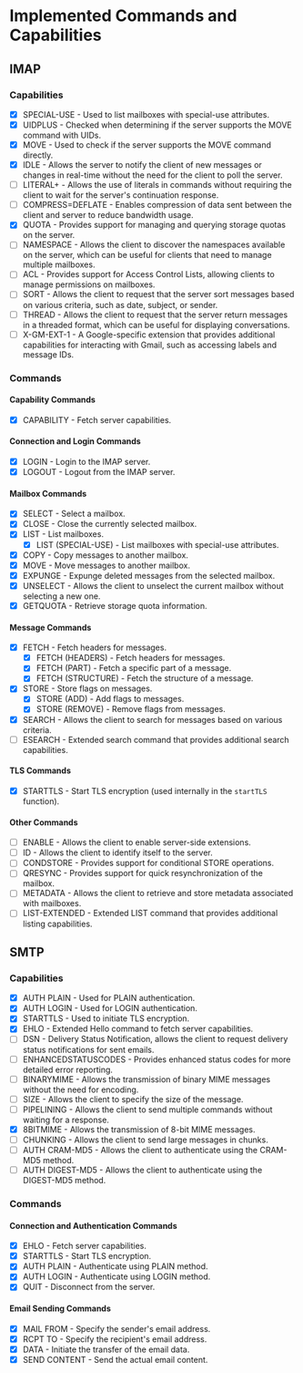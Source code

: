 # Implemented Commands and Capabilities

## IMAP

### Capabilities

- [x] SPECIAL-USE - Used to list mailboxes with special-use attributes.
- [x] UIDPLUS - Checked when determining if the server supports the MOVE command with UIDs.
- [x] MOVE - Used to check if the server supports the MOVE command directly.
- [x] IDLE - Allows the server to notify the client of new messages or changes in real-time without the need for the client to poll the server.
- [ ] LITERAL+ - Allows the use of literals in commands without requiring the client to wait for the server's continuation response.
- [ ] COMPRESS=DEFLATE - Enables compression of data sent between the client and server to reduce bandwidth usage.
- [x] QUOTA - Provides support for managing and querying storage quotas on the server.
- [ ] NAMESPACE - Allows the client to discover the namespaces available on the server, which can be useful for clients that need to manage multiple mailboxes.
- [ ] ACL - Provides support for Access Control Lists, allowing clients to manage permissions on mailboxes.
- [ ] SORT - Allows the client to request that the server sort messages based on various criteria, such as date, subject, or sender.
- [ ] THREAD - Allows the client to request that the server return messages in a threaded format, which can be useful for displaying conversations.
- [ ] X-GM-EXT-1 - A Google-specific extension that provides additional capabilities for interacting with Gmail, such as accessing labels and message IDs.

### Commands

#### Capability Commands

- [x] CAPABILITY - Fetch server capabilities.

#### Connection and Login Commands

- [x] LOGIN - Login to the IMAP server.
- [x] LOGOUT - Logout from the IMAP server.

#### Mailbox Commands

- [x] SELECT - Select a mailbox.
- [x] CLOSE - Close the currently selected mailbox.
- [x] LIST - List mailboxes.
  - [x] LIST (SPECIAL-USE) - List mailboxes with special-use attributes.
- [x] COPY - Copy messages to another mailbox.
- [x] MOVE - Move messages to another mailbox.
- [x] EXPUNGE - Expunge deleted messages from the selected mailbox.
- [x] UNSELECT - Allows the client to unselect the current mailbox without selecting a new one.
- [x] GETQUOTA - Retrieve storage quota information.

#### Message Commands

- [x] FETCH - Fetch headers for messages.
  - [x] FETCH (HEADERS) - Fetch headers for messages.
  - [x] FETCH (PART) - Fetch a specific part of a message.
  - [x] FETCH (STRUCTURE) - Fetch the structure of a message.
- [x] STORE - Store flags on messages.
  - [x] STORE (ADD) - Add flags to messages.
  - [x] STORE (REMOVE) - Remove flags from messages.
 - [x] SEARCH - Allows the client to search for messages based on various criteria.
- [ ] ESEARCH - Extended search command that provides additional search capabilities.

#### TLS Commands

- [x] STARTTLS - Start TLS encryption (used internally in the `startTLS` function).

#### Other Commands

- [ ] ENABLE - Allows the client to enable server-side extensions.
- [ ] ID - Allows the client to identify itself to the server.
- [ ] CONDSTORE - Provides support for conditional STORE operations.
- [ ] QRESYNC - Provides support for quick resynchronization of the mailbox.
- [ ] METADATA - Allows the client to retrieve and store metadata associated with mailboxes.
- [ ] LIST-EXTENDED - Extended LIST command that provides additional listing capabilities.

## SMTP

### Capabilities

- [x] AUTH PLAIN - Used for PLAIN authentication.
- [x] AUTH LOGIN - Used for LOGIN authentication.
- [x] STARTTLS - Used to initiate TLS encryption.
- [x] EHLO - Extended Hello command to fetch server capabilities.
- [ ] DSN - Delivery Status Notification, allows the client to request delivery status notifications for sent emails.
- [ ] ENHANCEDSTATUSCODES - Provides enhanced status codes for more detailed error reporting.
- [ ] BINARYMIME - Allows the transmission of binary MIME messages without the need for encoding.
- [ ] SIZE - Allows the client to specify the size of the message.
- [ ] PIPELINING - Allows the client to send multiple commands without waiting for a response.
- [x] 8BITMIME - Allows the transmission of 8-bit MIME messages.
- [ ] CHUNKING - Allows the client to send large messages in chunks.
- [ ] AUTH CRAM-MD5 - Allows the client to authenticate using the CRAM-MD5 method.
- [ ] AUTH DIGEST-MD5 - Allows the client to authenticate using the DIGEST-MD5 method.

### Commands

#### Connection and Authentication Commands

- [x] EHLO - Fetch server capabilities.
- [x] STARTTLS - Start TLS encryption.
- [x] AUTH PLAIN - Authenticate using PLAIN method.
- [x] AUTH LOGIN - Authenticate using LOGIN method.
- [x] QUIT - Disconnect from the server.

#### Email Sending Commands

- [x] MAIL FROM - Specify the sender's email address.
- [x] RCPT TO - Specify the recipient's email address.
- [x] DATA - Initiate the transfer of the email data.
- [x] SEND CONTENT - Send the actual email content.
